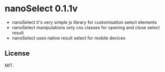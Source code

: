nanoSelect 0.1.1v
=======

* nanoSelect it's very simple js library for customisation select elements
* nanoSelect manipulations only css classes for opening and close select result
* nanoSelect uses native result select for mobile devices

## License

MIT.